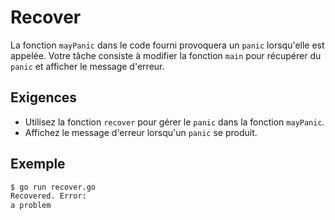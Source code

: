 # Recover

La fonction `mayPanic` dans le code fourni provoquera un `panic` lorsqu'elle est appelée. Votre tâche consiste à modifier la fonction `main` pour récupérer du `panic` et afficher le message d'erreur.

## Exigences

- Utilisez la fonction `recover` pour gérer le `panic` dans la fonction `mayPanic`.
- Affichez le message d'erreur lorsqu'un `panic` se produit.

## Exemple

```sh
$ go run recover.go
Recovered. Error:
a problem
```
